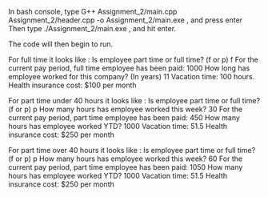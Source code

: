 In bash console, type G++ Assignment_2/main.cpp Assignment_2/header.cpp -o Assignment_2/main.exe , and press enter
Then type ./Assignment_2/main.exe , and hit enter.

The code will then begin to run. 

For full time it looks like :
Is employee part time or full time? (f or p)
f
For the current pay period, full time employee has been paid: 1000
How long has employee worked for this company? (In years) 11
Vacation time: 100 hours.
Health insurance cost: $100 per month

For part time under 40 hours it looks like :
Is employee part time or full time? (f or p)
p
How many hours has employee worked this week? 30
For the current pay period, part time employee has been paid: 450
How many hours has employee worked YTD? 1000
Vacation time: 51.5
Health insurance cost: $250 per month

For part time over 40 hours it looks like : 
Is employee part time or full time? (f or p)
p
How many hours has employee worked this week? 60
For the current pay period, part time employee has been paid: 1050
How many hours has employee worked YTD? 1000
Vacation time: 51.5
Health insurance cost: $250 per month